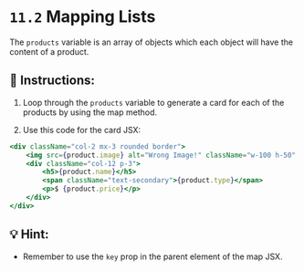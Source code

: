 # `11.2` Mapping Lists

The `products` variable is an array of objects which each object will have the content of a product.

## 📝 Instructions:

1. Loop through the `products` variable to generate a card for each of the products by using the map method.

2. Use this code for the card JSX:

```jsx
<div className="col-2 mx-3 rounded border">
    <img src={product.image} alt="Wrong Image!" className="w-100 h-50" style={{ objectFit: "cover" }} />
    <div className="col-12 p-3">
        <h5>{product.name}</h5>
        <span className="text-secondary">{product.type}</span>
        <p>$ {product.price}</p>
    </div>
</div>
```

## 💡 Hint:

+ Remember to use the `key` prop in the parent element of the map JSX.